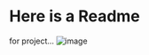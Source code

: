 # Here is a Readme
for project...
![image](https://user-images.githubusercontent.com/11849162/201574709-d517a43e-6610-4a2e-878f-691a21d55854.png)
